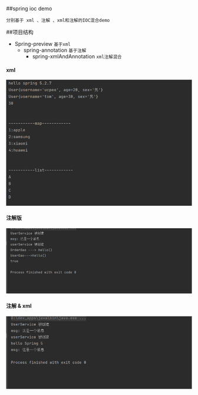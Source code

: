 ##spring ioc  demo 
```$xslt
分别基于 xml 、注解 、xml和注解的IOC混合demo
```



##项目结构
* Spring-preview  `基于xml`
    - spring-annotation  `基于注解`
        + spring-xmlAndAnnotation  `xml注解混合`

#### xml
![Image text](img/spring-xml.png)


#### 注解版
![Image text](img/spring-annotation.png)

#### 注解 & xml
![Image text](img/spring-mix.png)